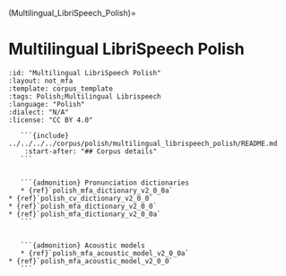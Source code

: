 
(Multilingual_LibriSpeech_Polish)=
# Multilingual LibriSpeech Polish

``````{corpus} Multilingual LibriSpeech Polish
:id: "Multilingual LibriSpeech Polish"
:layout: not_mfa
:template: corpus_template
:tags: Polish;Multilingual Librispeech
:language: "Polish"
:dialect: "N/A"
:license: "CC BY 4.0"

   ```{include} ../../../../corpus/polish/multilingual_librispeech_polish/README.md
    :start-after: "## Corpus details"
   ```


   ```{admonition} Pronunciation dictionaries
   * {ref}`polish_mfa_dictionary_v2_0_0a`
* {ref}`polish_cv_dictionary_v2_0_0`
* {ref}`polish_mfa_dictionary_v2_0_0`
* {ref}`polish_mfa_dictionary_v2_0_0a`
   ```


   ```{admonition} Acoustic models
   * {ref}`polish_mfa_acoustic_model_v2_0_0a`
* {ref}`polish_mfa_acoustic_model_v2_0_0`
   ```
``````
